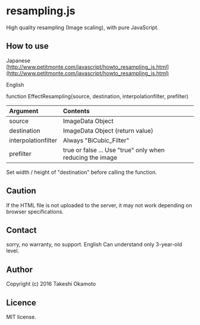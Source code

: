 # resampling.js
High quality resampling (Image scaling), with pure JavaScript.


## How to use 

Japanese  
[http://www.petitmonte.com/javascript/howto_resampling_js.html](http://www.petitmonte.com/javascript/howto_resampling_js.html)  

English

function EffectResampling(source, destination, interpolationfilter, prefilter)

| Argument | Contents |
|:-----------|:-------------|
| source | ImageData Object |
| destination | ImageData Object (return value) |
| interpolationfilter | Always "BiCubic_Filter" |
| prefilter | true or false ... Use "true" only when reducing the image |
Set width / height of "destination" before calling the function.    

## Caution
If the HTML file is not uploaded to the server, it may not work depending on browser specifications.

## Contact
sorry, no warranty, no support. English Can understand only 3-year-old level.  

## Author
Copyright (c) 2016 Takeshi Okamoto

## Licence
MIT license.  
